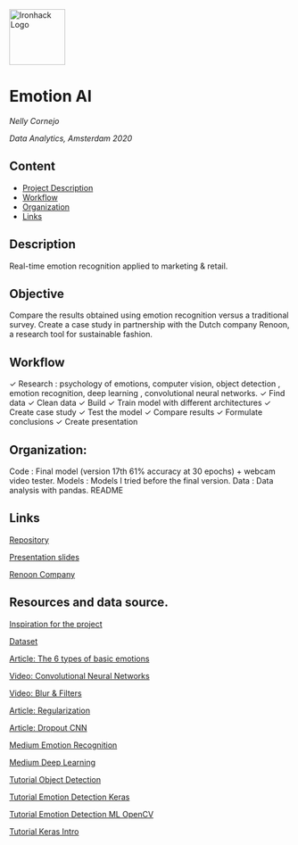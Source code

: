 <img src="https://bit.ly/2VnXWr2" alt="Ironhack Logo" width="100"/>

# Emotion AI

*Nelly Cornejo*

*Data Analytics, Amsterdam 2020*

## Content
- [Project Description](#project-description)
- [Workflow](#workflow)
- [Organization](#organization)
- [Links](#links)

## Description

Real-time emotion recognition applied to marketing & retail.

## Objective

Compare the results obtained using emotion recognition versus a traditional survey.
Create a case study in partnership with the Dutch company Renoon, a research tool for sustainable fashion.

## Workflow

✓ Research : psychology of emotions, computer vision, object detection , emotion recognition, deep learning , convolutional neural networks.
✓ Find data
✓ Clean data 
✓ Build 
✓ Train model with different architectures
✓ Create case study 
✓ Test the model 
✓ Compare results
✓ Formulate conclusions
✓ Create presentation


## Organization:


Code : Final model (version 17th 61% accuracy at 30 epochs) + webcam video tester.
Models : Models I tried before the final version.
Data : Data analysis with pandas.
README 

## Links 

[Repository](https://github.com/NellyCR/Emotion_recognition) 

[Presentation slides](https://docs.google.com/presentation/d/1wZvzZgn_WW63oziAo7fdusCoUiKk3mqnqOGLlhPcRW0/edit#slide=id.g1f88252dc4_0_83) 

[Renoon Company](https://renoon.com/) 

## Resources and data source.

[Inspiration for the project](https://www.youtube.com/watch?v=lDC90ObdMEs)  
 
[Dataset](https://www.kaggle.com/deadskull7/fer2013)  

[Article: The 6 types of basic emotions](https://www.verywellmind.com/an-overview-of-the-types-of-emotions-4163976)

[Video: Convolutional Neural Networks](https://www.youtube.com/watch?v=py5byOOHZM8) 

[Video: Blur & Filters](https://www.youtube.com/watch?v=C_zFhWdM4ic)

[Article: Regularization](https://machinelearningmastery.com/dropout-regularization-deep-learning-models-keras/) 

[Article: Dropout CNN](https://mc.ai/dont-use-dropout-in-convolutional-networks/) 

[Medium Emotion Recognition](https://medium.com/@reachraktim/emotion-recognition-on-the-fer-dataset-using-pytorch-835ce93d52a5) 

[Medium Deep Learning](https://medium.com/@birdortyedi_23820/deep-learning-lab-episode-3-fer2013-c38f2e052280 ) 

[Tutorial Object Detection](https://www.youtube.com/watch?v=88HdqNDQsEk) 

[Tutorial Emotion Detection Keras](https://www.youtube.com/watch?v=DtBu1u5aBsc) 

[Tutorial Emotion Detection ML OpenCV](https://www.youtube.com/watch?v=AP9e4ny_KHc) 

[Tutorial Keras Intro](https://www.youtube.com/watch?v=XNKeayZW4dY) 
